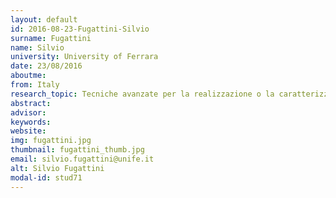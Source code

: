 ```yaml
---
layout: default 
id: 2016-08-23-Fugattini-Silvio
surname: Fugattini
name: Silvio
university: University of Ferrara
date: 23/08/2016
aboutme: 
from: Italy
research_topic: Tecniche avanzate per la realizzazione o la caratterizzazione di dispositivi a semiconduttore
abstract: 
advisor: 
keywords: 
website: 
img: fugattini.jpg
thumbnail: fugattini_thumb.jpg
email: silvio.fugattini@unife.it
alt: Silvio Fugattini
modal-id: stud71
---
```

